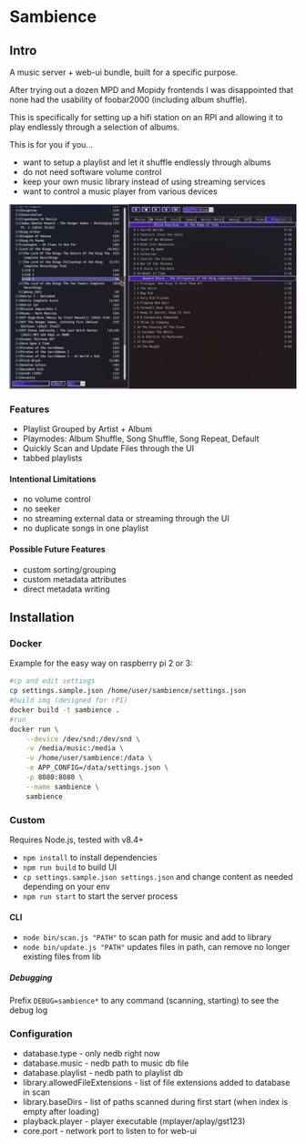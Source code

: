 Sambience
=========

Intro
-----

A music server + web-ui bundle, built for a specific purpose.

After trying out a dozen MPD and Mopidy frontends I was disappointed that none had the usability of foobar2000 (including album shuffle).

This is specifically for setting up a hifi station on an RPI and allowing it to play endlessly through a selection of albums.

This is for you if you...

 * want to setup a playlist and let it shuffle endlessly through albums
 * do not need software volume control
 * keep your own music library instead of using streaming services
 * want to control a music player from various devices

 ![Screenshot](./screen.png "Screenshot")


### Features

 - Playlist Grouped by Artist + Album
 - Playmodes: Album Shuffle, Song Shuffle, Song Repeat, Default
 - Quickly Scan and Update Files through the UI
 - tabbed playlists

#### Intentional Limitations

 - no volume control
 - no seeker
 - no streaming external data or streaming through the UI
 - no duplicate songs in one playlist

#### Possible Future Features

- custom sorting/grouping
- custom metadata attributes
- direct metadata writing


Installation
------------

### Docker

Example for the easy way on raspberry pi 2 or 3:

```sh
#cp and edit settings
cp settings.sample.json /home/user/sambience/settings.json
#build img (designed for rPI)
docker build -t sambience .
#run
docker run \
	--device /dev/snd:/dev/snd \
	-v /media/music:/media \
	-v /home/user/sambience:/data \
	-e APP_CONFIG=/data/settings.json \
	-p 8080:8080 \
	--name sambience \
	sambience
```

### Custom

Requires Node.js, tested with v8.4+

* `npm install` to install dependencies
* `npm run build` to build UI
* `cp settings.sample.json settings.json` and change content as needed depending on your env
* `npm run start` to start the server process

#### CLI

* `node bin/scan.js "PATH"` to scan path for music and add to library
* `node bin/update.js "PATH"` updates files in path, can remove no longer existing files from lib

##### Debugging

Prefix `DEBUG=sambience*` to any command (scanning, starting) to see the debug log

### Configuration

 * database.type - only nedb right now
 * database.music - nedb path to music db file
 * database.playlist - nedb path to playlist db
 * library.allowedFileExtensions - list of file extensions added to database in scan
 * library.baseDirs - list of paths scanned during first start (when index is empty after loading)
 * playback.player - player executable (mplayer/aplay/gst123)
 * core.port - network port to listen to for web-ui